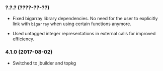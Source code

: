 ### ?.?.? (????-??-??)

  * Fixed bigarray library dependencies.  No need for the user to explicitly
    link with `bigarray` when using certain functions anymore.

  * Used untagged integer representations in external calls for improved
    efficiency.


### 4.1.0 (2017-08-02)

  * Switched to jbuilder and topkg
